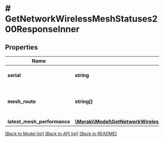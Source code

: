 # # GetNetworkWirelessMeshStatuses200ResponseInner

## Properties

Name | Type | Description | Notes
------------ | ------------- | ------------- | -------------
**serial** | **string** | The serial number for the device. | [optional]
**mesh_route** | **string[]** | List of device serials that make up the mesh. | [optional]
**latest_mesh_performance** | [**\Meraki\Model\GetNetworkWirelessMeshStatuses200ResponseInnerLatestMeshPerformance**](GetNetworkWirelessMeshStatuses200ResponseInnerLatestMeshPerformance.md) |  | [optional]

[[Back to Model list]](../../README.md#models) [[Back to API list]](../../README.md#endpoints) [[Back to README]](../../README.md)
